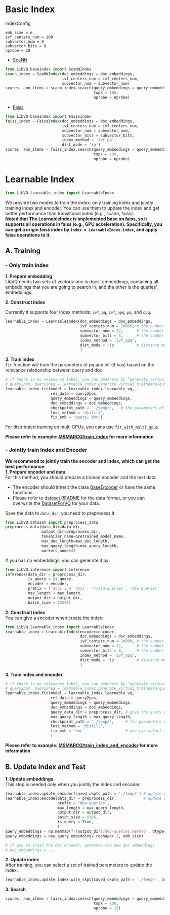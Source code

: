 # Basic Index

IndexConfig
```
emb_size = d
ivf_centers_num = 100
subvector_num = 8
subvector_bits = 8
nprobe = 10
```

- [ScaNN](https://github.com/google-research/google-research/tree/master/scann)
```python
from LibVQ.baseindex import ScaNNIndex
scann_index = ScaNNIndex(doc_embeddings = doc_embeddings,
                         ivf_centers_num = ivf_centers_num,
                         subvector_num = subvector_num)
scores, ann_items = scann_index.search(query_embeddings = query_embeddings,
                                       topk = 100,
                                       nprobe = nprobe) 
```

- [Faiss](https://github.com/facebookresearch/faiss)
```python
from LibVQ.baseindex import FaissIndex
faiss_index = FaissIndex(doc_embeddings = doc_embeddings,
                         ivf_centers_num = ivf_centers_num,
                         subvector_num = subvector_num,
                         subvector_bits = subvector_bits,
                         index_method = 'ivf_pq',
                         dist_mode = 'ip')
scores, ann_items = faiss_index.search(query_embeddings = query_embeddings,
                                       topk = 100,
                                       nprobe = nprobe)
```


# Learnable Index
```python
from LibVQ.learnable_index import LearnableIndex
```
We provide two modes to train the index: only training index and jointly training index and encoder. 
You can use them to update the index and get better performance than transitional index (e.g., scann, faiss).  
**Noted that The LearnableIndex is implemented base on [faiss](https://github.com/facebookresearch/faiss), so it supports all operations in faiss (e.g., GPU acceleration). Specifically,
you can get a origin faiss index by `index = LearnableIndex.index`, and apply faiss operations to it.**


## A. Training
### - Only train index
**1.  Prepare embedding**  
LibVQ needs two sets of vectors: one is docs' embeddings, containing all embeddings that you are going to search in;
and the other is the queries' embeddings. 

**2.  Construct index**   

Currently it supports four index methods: `ivf_pq`, `ivf_opq`, `pq`, and `opq`.
```python
learnable_index = LearnableIndex(doc_embeddings = doc_embeddings,
                                 ivf_centers_num = 10000, # the number of centers in ivf
                                 subvector_num = 32,      # the number of codebooks in pq
                                 subvector_bits = 8,      # the number of codewords (2^subvector_bits) in each codebook
                                 index_method = 'ivf_opq',
                                 dist_mode = 'ip'         # distance metric
                                 )
```
**3.  Train index**  
`fit` function will train the parameters of pq and ivf (if has) based on the relevance relationship between query and doc.
```python
# if there is no relevance label, you can generate by "generate_virtual_traindata" function
# query2pos, query2neg = learnable_index.generate_virtual_traindata(query_embeddings, nprobe = 10000)
learnable_index.fit(model = learnable_index.learnable_vq,
                    rel_data = query2pos,
                    query_embeddings = query_embeddings,
                    doc_embeddings = doc_embeddings,
                    checkpoint_path = './temp/',   # the parameters of index will saved to this path
                    loss_method = 'distill',
                    fix_emb = 'query, doc')
```
For distributed training on multi GPUs, you cans use `fit_with_multi_gpus`.  


**Please refer to example: [MSMARCO/train_index](examples/MSMARCO/train_index.py) for more information**


### - Jointly train Index and Encoder
**We recommend to jointly train the encoder and index, which can get the best performance.**  
**1. Prepare encoder and data**  
For this method, you should prepare a trained encoder and the text data:
- The encoder should inherit the class [BaseEncoder](./LibVQ/models/encoder.py) or have the same functions.
- Please refer to [dataset.README](./LibVQ/dataset/README.md)
for the data format, or you can overwrite the [DatasetForVQ](./LibVQ/dataset/dataset.py) for your data.

Save the data to `data_dir`, you need to preprocess it:
```python
from LibVQ.dataset import preprocess_data
preprocess_data(data_dir=data_dir,
                output_dir=preprocess_dir,
                tokenizer_name=pretrained_model_name,
                max_doc_length=max_doc_length,
                max_query_length=max_query_length,
                workers_num=64)
```

If you has no embeddings, you can generate it by:
```python
from LibVQ.inference import inference
inference(data_dir = preprocess_dir,
          is_query = is_query,
          encoder = encoder,
          prefix = f'docs', # 'docs', 'train-queries', 'dev-queries', 'test-queries'
          max_length = max_length,
          output_dir = output_dir,
          batch_size = 10240)
```


**2.  Construct index**   
You can give a encoder when create the index:
```python
from LibVQ.learnable_index import LearnableIndex
learnable_index = LearnableIndex(encoder=encoder,
                                 doc_embeddings = doc_embeddings,
                                 ivf_centers_num = 10000, # the number of centers in ivf
                                 subvector_num = 32,      # the number of codebooks in pq
                                 subvector_bits = 8,      # the number of codewords (2^subvector_bits) in each codebook
                                 index_method = 'ivf_opq',
                                 dist_mode = 'ip'         # distance metric
                                 )
```
**3.  Train index and encoder**  
```python
# if there is no relevance label, you can generate by "generate_virtual_traindata" function
# query2pos, query2neg = learnable_index.generate_virtual_traindata(query_embeddings, nprobe = 10000)
learnable_index.fit(model = learnable_index.learnable_vq,
                    rel_data = query2pos,
                    query_embeddings = query_embeddings,
                    doc_embeddings = doc_embeddings,
                    query_data_dir = preprocess_dir, # give the query data when train query encoder
                    max_query_length = max_query_length,
                    checkpoint_path = './temp/',     # the parameters of index will saved to this path
                    loss_method = 'distill',
                    fix_emb = 'doc'                  # you can select to train the query encoder or train both query and doc encoder.
                    )
```
**Please refer to example: [MSMARCO/train_index_and_encoder](examples/MSMARCO/train_index_and_encoder.py) for more information**



## B. Update Index and Test
**1. Update embeddings**  
This step is needed only when you jointly the index and encoder.
```python
learnable_index.update_encoder(saved_ckpts_path = './temp/') # update encoder
learnable_index.encode(data_dir = preprocess_dir,            # update query embeddings
                       prefix = 'dev-queries',
                       max_length = max_query_length,
                       output_dir = output_dir,
                       batch_size = 8196,
                       is_query = True,
                       )
query_embeddings = np.memmap(f'{output_dir}/dev-queries.memmap', dtype=np.float32, mode="r")
query_embeddings = new_query_embeddings.reshape(-1, emb_size)

# if you re-train the doc encoder, generate the new doc embeddings 
# doc_embeddings = ... 
```

**2. Update index**  
After training, you can select a set of trained parameters to update the index:
```python
learnable_index.update_index_with_ckpt(saved_ckpts_path = './temp/', doc_embeddings = doc_embeddings)
```

**3. Search**  
```python
scores, ann_items = faiss_index.search(query_embeddings = query_embeddings,
                                       topk = 100,
                                       nprobe = 10)
```





